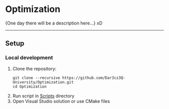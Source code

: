 # Optimization

{One day there will be a description here...} xD

---

## Setup

### Local development
1. Clone the repository:
   ```shell
   git clone --recursive https://github.com/Dar3cz3Q-University/Optimization.git
   cd Optimization
   ```
2. Run script in [Scripts](/Scripts) directory
3. Open Visual Studio solution or use CMake files
